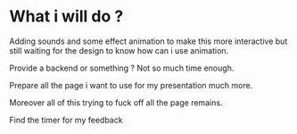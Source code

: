 # What i will do ?

Adding sounds and some effect animation to make this more interactive but still waiting for the design to know how can i use animation.

Provide a backend or something ? Not so much time enough.

Prepare all the page i want to use for my presentation much more.


Moreover all of this trying to fuck off all the page remains.

Find the timer for my feedback
